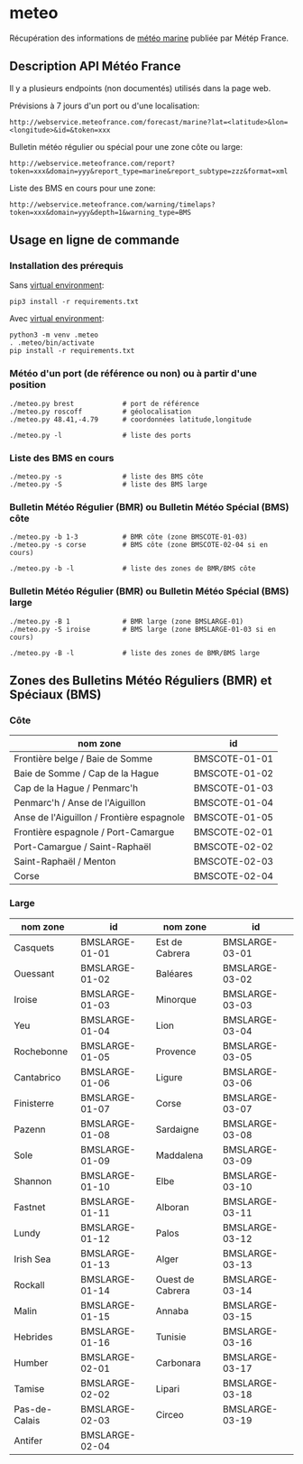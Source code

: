 # meteo

Récupération des informations de [météo marine](https://meteofrance.com/meteo-marine) publiée par Métép France.

## Description API Météo France

Il y a plusieurs endpoints (non documentés) utilisés dans la page web.

Prévisions à 7 jours d'un port ou d'une localisation:

`http://webservice.meteofrance.com/forecast/marine?lat=<latitude>&lon=<longitude>&id=&token=xxx`

Bulletin météo régulier ou spécial pour une zone côte ou large:

`http://webservice.meteofrance.com/report?token=xxx&domain=yyy&report_type=marine&report_subtype=zzz&format=xml`

Liste des BMS en cours pour une zone:

`http://webservice.meteofrance.com/warning/timelaps?token=xxx&domain=yyy&depth=1&warning_type=BMS`

## Usage en ligne de commande

### Installation des prérequis

Sans [virtual environment](https://docs.python.org/3/library/venv.html):

```shell
pip3 install -r requirements.txt
```

Avec [virtual environment](https://docs.python.org/3/library/venv.html):

```shell
python3 -m venv .meteo
. .meteo/bin/activate
pip install -r requirements.txt
```

### Météo d'un port (de référence ou non) ou à partir d'une position

```shell
./meteo.py brest            # port de référence
./meteo.py roscoff          # géolocalisation
./meteo.py 48.41,-4.79      # coordonnées latitude,longitude
```

```shell
./meteo.py -l               # liste des ports
```

### Liste des BMS en cours

```shell
./meteo.py -s               # liste des BMS côte
./meteo.py -S               # liste des BMS large
```

### Bulletin Météo Régulier (BMR) ou Bulletin Météo Spécial (BMS) côte

```shell
./meteo.py -b 1-3           # BMR côte (zone BMSCOTE-01-03)
./meteo.py -s corse         # BMS côte (zone BMSCOTE-02-04 si en cours)
```

```shell
./meteo.py -b -l            # liste des zones de BMR/BMS côte
```

### Bulletin Météo Régulier (BMR) ou Bulletin Météo Spécial (BMS) large

```shell
./meteo.py -B 1             # BMR large (zone BMSLARGE-01)
./meteo.py -S iroise        # BMS large (zone BMSLARGE-01-03 si en cours)
```

```shell
./meteo.py -B -l            # liste des zones de BMR/BMS large
```

## Zones des Bulletins Météo Réguliers (BMR) et Spéciaux (BMS)

### Côte

| nom zone                                  | id            |
|-------------------------------------------|---------------|
| Frontière belge / Baie de Somme           | BMSCOTE-01-01 |
| Baie de Somme / Cap de la Hague           | BMSCOTE-01-02 |
| Cap de la Hague / Penmarc'h               | BMSCOTE-01-03 |
| Penmarc'h / Anse de l'Aiguillon           | BMSCOTE-01-04 |
| Anse de l'Aiguillon / Frontière espagnole | BMSCOTE-01-05 |
| Frontière espagnole / Port-Camargue       | BMSCOTE-02-01 |
| Port-Camargue / Saint-Raphaël             | BMSCOTE-02-02 |
| Saint-Raphaël / Menton                    | BMSCOTE-02-03 |
| Corse                                     | BMSCOTE-02-04 |

### Large

| nom zone      | id             | nom zone         | id             |
|---------------|----------------|------------------|----------------|
| Casquets      | BMSLARGE-01-01 | Est de Cabrera   | BMSLARGE-03-01 |
| Ouessant      | BMSLARGE-01-02 | Baléares         | BMSLARGE-03-02 |
| Iroise        | BMSLARGE-01-03 | Minorque         | BMSLARGE-03-03 |
| Yeu           | BMSLARGE-01-04 | Lion             | BMSLARGE-03-04 |
| Rochebonne    | BMSLARGE-01-05 | Provence         | BMSLARGE-03-05 |
| Cantabrico    | BMSLARGE-01-06 | Ligure           | BMSLARGE-03-06 |
| Finisterre    | BMSLARGE-01-07 | Corse            | BMSLARGE-03-07 |
| Pazenn        | BMSLARGE-01-08 | Sardaigne        | BMSLARGE-03-08 |
| Sole          | BMSLARGE-01-09 | Maddalena        | BMSLARGE-03-09 |
| Shannon       | BMSLARGE-01-10 | Elbe             | BMSLARGE-03-10 |
| Fastnet       | BMSLARGE-01-11 | Alboran          | BMSLARGE-03-11 |
| Lundy         | BMSLARGE-01-12 | Palos            | BMSLARGE-03-12 |
| Irish Sea     | BMSLARGE-01-13 | Alger            | BMSLARGE-03-13 |
| Rockall       | BMSLARGE-01-14 | Ouest de Cabrera | BMSLARGE-03-14 |
| Malin         | BMSLARGE-01-15 | Annaba           | BMSLARGE-03-15 |
| Hebrides      | BMSLARGE-01-16 | Tunisie          | BMSLARGE-03-16 |
| Humber        | BMSLARGE-02-01 | Carbonara        | BMSLARGE-03-17 |
| Tamise        | BMSLARGE-02-02 | Lipari           | BMSLARGE-03-18 |
| Pas-de-Calais | BMSLARGE-02-03 | Circeo           | BMSLARGE-03-19 |
| Antifer       | BMSLARGE-02-04 |                  |                |
